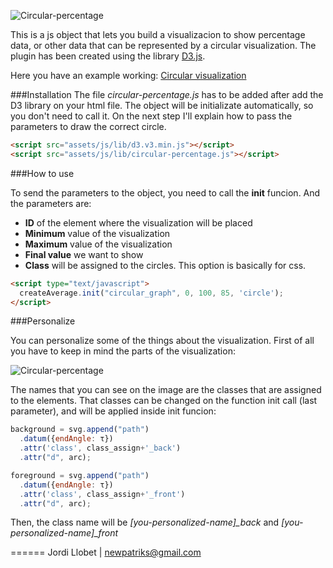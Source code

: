 
![Circular-percentage](http://s1.postimg.org/x59zrod27/Captura_de_pantalla_2015_02_24_a_las_23_06_36.png)

This is a js object that lets you build a visualizacion to show percentage data, or other data that can be represented by a circular visualization. The plugin has been created using the library [D3.js](http://d3js.org/).

Here you have an example working: [Circular visualization](http://jordillobet.es/projects/circular-visualization/)

###Installation
The file *circular-percentage.js* has to be added after add the D3 library on your html file. The object will be initializate automatically, so you don't need to call it. On the next step I'll explain how to pass the parameters to draw the correct circle.
```html
<script src="assets/js/lib/d3.v3.min.js"></script>
<script src="assets/js/lib/circular-percentage.js"></script>
```

###How to use

To send the parameters to the object, you need to call the **init** funcion. And the parameters are:
- **ID** of the element where the visualization will be placed
- **Minimum** value of the visualization
- **Maximum** value of the visualization
- **Final value** we want to show
- **Class** will be assigned to the circles. This option is basically for css.

```html
<script type="text/javascript">
  createAverage.init("circular_graph", 0, 100, 85, 'circle');
</script>
```

###Personalize

You can personalize some of the things about the visualization. First of all you have to keep in mind the parts of the visualization:

![Circular-percentage](http://s9.postimg.org/4001tuz5b/circle_visualization_details.jpg)

The names that you can see on the image are the classes that are assigned to the elements. That classes can be changed on the function init call (last parameter), and will be applied inside init funcion:

```javascript
background = svg.append("path")
  .datum({endAngle: τ})
  .attr('class', class_assign+'_back')
  .attr("d", arc);

foreground = svg.append("path")
  .datum({endAngle: τ})
  .attr('class', class_assign+'_front')
  .attr("d", arc);
```

Then, the class name will be *[you-personalized-name]_back* and *[you-personalized-name]_front*

======
Jordi Llobet | newpatriks@gmail.com 
